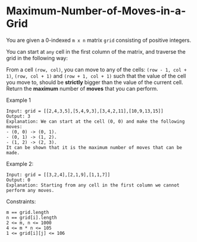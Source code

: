 # Maximum-Number-of-Moves-in-a-Grid

You are given a 0-indexed `m x n` matrix `grid` consisting of positive integers.

You can start at `any` cell in the first column of the matrix, and traverse the grid in the following way:

From a cell `(row, col)`, you can move to any of the cells: `(row - 1, col + 1)`, `(row, col + 1)` and `(row + 1, col + 1)` such that the value of the cell you move to, should be **strictly** bigger than the value of the current cell.
Return the **maximum** number of **moves** that you can perform.

 

Example 1
```
Input: grid = [[2,4,3,5],[5,4,9,3],[3,4,2,11],[10,9,13,15]]
Output: 3
Explanation: We can start at the cell (0, 0) and make the following moves:
- (0, 0) -> (0, 1).
- (0, 1) -> (1, 2).
- (1, 2) -> (2, 3).
It can be shown that it is the maximum number of moves that can be made.
```
Example 2:
```
Input: grid = [[3,2,4],[2,1,9],[1,1,7]]
Output: 0
Explanation: Starting from any cell in the first column we cannot perform any moves.
``` 

Constraints:
```
m == grid.length
n == grid[i].length
2 <= m, n <= 1000
4 <= m * n <= 105
1 <= grid[i][j] <= 106
```

